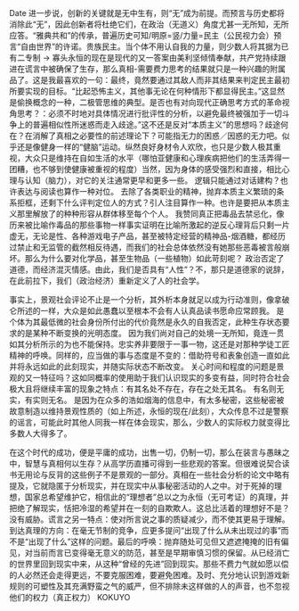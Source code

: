 Date 进一步说，创新的关键就是无中生有，则“无”成为前提。而预言与历史都将消除此“无”，因此创新者将杜绝它们，在政治（无道义）角度尤甚一无所知，无所应答。“雅典共和”的传承，普遍历史可知/明原=竖/力量=民主（公民视力会）预言“自由世界”的许诺。贵族民主。当个体不用认自我的力量，则少数人将其据为已有二专制 → 寡头永恒的现在是现代的又一答案由美利坚倾情奉献，共产党持续跟进在谎言中被确保了生存，那么真相-需要费力思考的结果就只是一种兴趣的附属品了。这是我最喜欢的一句：最终，竟然要通过其敌人而非其结果来判定民主最初所要实现的目标。“比起恐怖主义，其他事无论在何种情形下都显得民主。”这显然是偷换概念的一种，二极管思维的典型。是否也有对向现代正确思考方式的革命视角思考？：必须不时地对具体情况进行批评性的分析，以避免最终被强加于一切斗争上的普遍相似性所迷惑而走入歧途。”这不还是反对“本质主义”的思想吗？歧途何在？在消解了真相之必要性的前述理论下？可能指无力的困惑／因惑的无力吧。似乎还是像健身一样的“健脑”运动。纵然良好身材令人欢欣，也只是少数人极其重视，大众只是维持在自如生活的水平（哪怕亚健康和心理疾病把他们的生活弄得一团糟，也不够到使健康被重视的程度）当然，因为身体的感受强烈和直接，相比心理与认知（脑力），对它的关注通常更早和更多一些。
逻辑只能通过对话建构？也许表达与阅读也算作一种对位。
去除了各类职业的精神，抛弃本质主义繁琐的条系拒框，还剩下什么评判定位人的方式？引人注目算作一种。也许是要把从本质主义那里解放了的种种形容从群体移至每个个人。
我赞同真正把毒品去禁忌化，像历来被比喻作毒品的那些事物一样事实证明在比喻所激起的逆反心理背后只剩一片虚无，无论是性、各种游戏电子产品，甚至被特定经营的精神品-烟酒糖，都经历过禁止和无监管的截然相反待遇，而我们的社会总体依然没有她那些恶毒被言般崩坏。那么为什么要对化学品，甚至生物品（一些植物）如此苛刻呢？
政治否定了道德，而经济混灭情感。由此，我们是否具有“人性”？不，那只是道德家的说辞，在此前拉下，我们（政治经济）重新定义了人的社会学。

事实上，景观社会评论不止是一个分析，其外析本身就足以成为行动准则，像拿破仑所述的一样，大众是如此愚蠢以至根本不会有人认真品读书愿命应常顾我。
是个体为其最低微的社会身份所付出的代价竟然是永久的自我否定，此种生存状态要求的是某种不断变换的光明态度。
因为我们尚对自己的处境一无所知，竟连一贯如其分析所示的为也不能保持。忠实养非要限于一事一物，这还是对那种学徒工匠精神的呼唤。同样的，应当做的事与态度是不变的：借助符号和表象创造一直如此并将永远如此的此刻现实，并随实际状态不断改变。
关心时间和程度的问题是景观的又一特征吗？这如同概率的使用助于我们认识现实的多变有益，同时符合社会极大且将继续丰富的现象之特点：有其名处不存在，存在之处无其名。
有名则无实，有实则无名。
是因为在众多的浩如烟海的信息中，有太多秘密，这些秘密被故意制造以维持景观性质的（如上所述，永恒的现在/此刻），大众传息不过是警察的谣言，可能此时其他人同我一样在体会现实，那么，少数人的实际权力就变得比多数人大得多了。

在这个时代的成功，便是平庸的成功，出售一切，仍制一切，那么在装言与愚昧之中，智慧与真相何以生存？从高学历直播可得到一些悲观的答案。但很难说契合读书无用论与反背的这些例子不是景观的一部分。真相在一些社会分析的论文中略有提及，它就隐匿于分析现实，并在现实中从事秘密活动的人之中。对于死掉的理想，国家总希望维护它，相信此的“理想者”总以之为永恒（无可考证）的真理，并把绝了解现实，恬把冷湿的希望并在一刻的自欺欺人。这总比活着的理想好不是？没有威胁。谎言之另一特点：使对所言说之事的质疑减少，而不使其更易于理解。到达真理的方向：在毫无节制的竞争，应更多提问“出现了什么从未出现过的事”而不是“出现了什么”这样的问题。最后的呼唤：抛弃随处可见但又遮遮掩掩的旧有偏见，对当前而言已变得毫无意义的防范，甚至是早期审慎习惯的保留。从已经消亡的世界里回到现实中来，从这种“曾经的先进”回到现实。那些不费力气就如愿以偿的人必然还会走得更远，不要克服困难，要避免困难。及时、充分地认识到游戏新规则的可塑性及其充满野蛮之气的威严，但不排除未这样做的人的声音，也不忽视他们的权力（真正权力） KOKUYO

